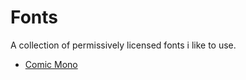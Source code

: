 # Fonts

A collection of permissively licensed fonts i like to use. 

* [Comic Mono](https://dtinth.github.io/comic-mono-font/)